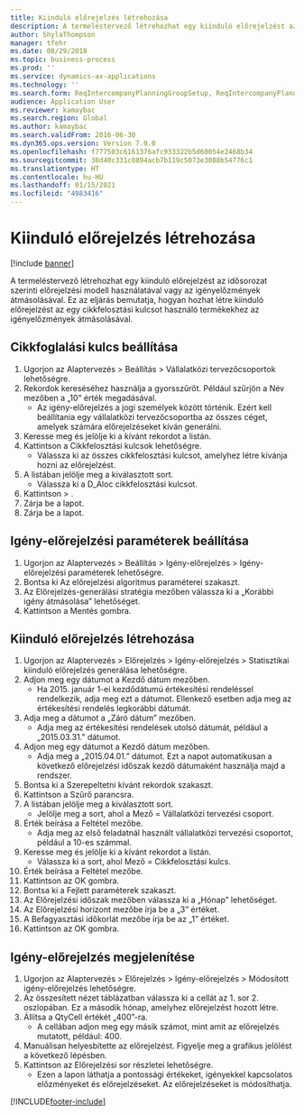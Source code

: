 ```yaml
---
title: Kiinduló előrejelzés létrehozása
description: A termeléstervező létrehozhat egy kiinduló előrejelzést az idősorozat szerinti előrejelzési modell használatával vagy az igényelőzmények átmásolásával.
author: ShylaThompson
manager: tfehr
ms.date: 08/29/2018
ms.topic: business-process
ms.prod: ''
ms.service: dynamics-ax-applications
ms.technology: ''
ms.search.form: ReqIntercompanyPlanningGroupSetup, ReqIntercompanyPlanningGroupAllocKeys, ReqDemPlanForecastParameters, ReqDemPlanCreateForecastDialog, SysQueryForm, ReqDemPlanForecastViewer
audience: Application User
ms.reviewer: kamaybac
ms.search.region: Global
ms.author: kamaybac
ms.search.validFrom: 2016-06-30
ms.dyn365.ops.version: Version 7.0.0
ms.openlocfilehash: f777503c6161376afc933322b5d60054e2468b34
ms.sourcegitcommit: 38d40c331c8894acb7b119c5073e3088b54776c1
ms.translationtype: HT
ms.contentlocale: hu-HU
ms.lasthandoff: 01/15/2021
ms.locfileid: "4983416"
---
```

# <a name="create-a-baseline-forecast"></a>Kiinduló előrejelzés létrehozása

[!include [banner](../../includes/banner.md)]

A termeléstervező létrehozhat egy kiinduló előrejelzést az idősorozat szerinti előrejelzési modell használatával vagy az igényelőzmények átmásolásával. Ez az eljárás bemutatja, hogyan hozhat létre kiinduló előrejelzést az egy cikkfelosztási kulcsot használó termékekhez az igényelőzmények átmásolásával. 


## <a name="set-up-an-item-allocation-key"></a>Cikkfoglalási kulcs beállítása
1. Ugorjon az Alaptervezés > Beállítás > Vállalatközi tervezőcsoportok lehetőségre.
2. Rekordok kereséséhez használja a gyorsszűrőt. Például szűrjön a Név mezőben a „10” érték megadásával.
    * Az igény-előrejelzés a jogi személyek között történik. Ezért kell beállítania egy vállalatközi tervezőcsoportba az összes céget, amelyek számára előrejelzéseket kíván generálni.  
3. Keresse meg és jelölje ki a kívánt rekordot a listán.
4. Kattintson a Cikkfelosztási kulcsok lehetőségre.
    * Válassza ki az összes cikkfelosztási kulcsot, amelyhez létre kívánja hozni az előrejelzést.  
5. A listában jelölje meg a kiválasztott sort.
    * Válassza ki a D_Aloc cikkfelosztási kulcsot.  
6. Kattintson > .
7. Zárja be a lapot.
8. Zárja be a lapot.

## <a name="set-up-the-demand-forecasting-parameters"></a>Igény-előrejelzési paraméterek beállítása
1. Ugorjon az Alaptervezés > Beállítás > Igény-előrejelzés > Igény-előrejelzési paraméterek lehetőségre.
2. Bontsa ki Az előrejelzési algoritmus paraméterei szakaszt.
3. Az Előrejelzés-generálási stratégia mezőben válassza ki a „Korábbi igény átmásolása” lehetőséget.
4. Kattintson a Mentés gombra.

## <a name="create-a-baseline-forecast"></a>Kiinduló előrejelzés létrehozása
1. Ugorjon az Alaptervezés > Előrejelzés > Igény-előrejelzés > Statisztikai kiinduló előrejelzés generálása lehetőségre.
2. Adjon meg egy dátumot a Kezdő dátum mezőben.
    * Ha 2015. január 1-ei kezdődátumú értékesítési rendeléssel rendelkezik, adja meg ezt a dátumot. Ellenkező esetben adja meg az értékesítési rendelés legkorábbi dátumát.  
3. Adja meg a dátumot a „Záró dátum” mezőben.
    * Adja meg az értékesítési rendelések utolsó dátumát, például a „2015.03.31.” dátumot.  
4. Adjon meg egy dátumot a Kezdő dátum mezőben.
    * Adja meg a „2015.04.01.” dátumot. Ezt a napot automatikusan a következő előrejelzési időszak kezdő dátumaként használja majd a rendszer.  
5. Bontsa ki a Szerepeltetni kívánt rekordok szakaszt.
6. Kattintson a Szűrő parancsra.
7. A listában jelölje meg a kiválasztott sort.
    * Jelölje meg a sort, ahol a Mező = Vállalatközi tervezési csoport.  
8. Érték beírása a Feltétel mezőbe.
    * Adja meg az első feladatnál használt vállalatközi tervezési csoportot, például a 10-es számmal.  
9. Keresse meg és jelölje ki a kívánt rekordot a listán.
    * Válassza ki a sort, ahol Mező = Cikkfelosztási kulcs.  
10. Érték beírása a Feltétel mezőbe.
11. Kattintson az OK gombra.
12. Bontsa ki a Fejlett paraméterek szakaszt.
13. Az Előrejelzési időszak mezőben válassza ki a „Hónap” lehetőséget.
14. Az Előrejelzési horizont mezőbe írja be a „3” értéket.
15. A Befagyasztási időkorlát mezőbe írja be az „1” értéket.
16. Kattintson az OK gombra.

## <a name="visualize-the-demand-forecast"></a>Igény-előrejelzés megjelenítése
1. Ugorjon az Alaptervezés > Előrejelzés > Igény-előrejelzés > Módosított igény-előrejelzés lehetőségre.
2. Az összesített nézet táblázatban válassza ki a cellát az 1. sor 2. oszlopában. Ez a második hónap, amelyhez előrejelzést hozott létre.
3. Állítsa a QtyCell értékét „400”-ra.
    * A cellában adjon meg egy másik számot, mint amit az előrejelzés mutatott, például: 400.  
4. Manuálisan helyesbítette az előrejelzést. Figyelje meg a grafikus jelölést a következő lépésben.
5. Kattintson az Előrejelzési sor részletei lehetőségre.
    * Ezen a lapon láthatja a pontossági értékeket, igényekkel kapcsolatos előzményeket és előrejelzéseket. Az előrejelzéseket is módosíthatja.  



[!INCLUDE[footer-include](../../../includes/footer-banner.md)]